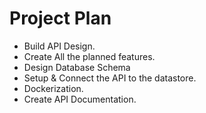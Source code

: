 # Project Plan

- Build API Design.
- Create All the planned features.
- Design Database Schema
- Setup & Connect the API to the datastore.
- Dockerization.
- Create API Documentation.
